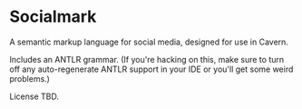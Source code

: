 # Socialmark

A semantic markup language for social media, designed for use in Cavern.

Includes an ANTLR grammar. (If you're hacking on this, make sure to turn off any auto-regenerate ANTLR support in your IDE or you'll get some weird problems.)

License TBD.
